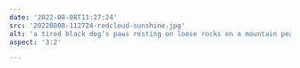 ```yaml
---
date: '2022-08-08T11:27:24'
src: '20220808-112724-redcloud-sunshine.jpg'
alt: 'a tired black dog’s paws resting on loose rocks on a mountain peak'
aspect: '3:2'

---
```

